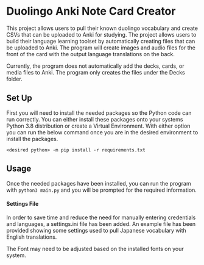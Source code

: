 # Duolingo Anki Note Card Creator

This project allows users to pull their known duolingo vocabulary and create CSVs that can be uploaded to Anki for 
studying. The project allows users to build their language learning toolset by automatically creating files that can 
be uploaded to Anki. The program will create images and audio files for the front of the card with the output language
translations on the back. 

Currently, the program does not automatically add the decks, cards, or media files to Anki. The program only creates 
the files under the Decks folder.

## Set Up

First you will need to install the needed packages so the Python code can run correctly. You can either install 
these packages onto your systems Python 3.8 distribution or create a Virtual Environment. With either option you can 
run the below command once you are in the desired environment to install the packages.

`<desired python> -m pip install -r requirements.txt`

## Usage

Once the needed packages have been installed, you can run the program with `python3 main.py` and you will be 
prompted for the required information.

#### Settings File

In order to save time and reduce the need for manually entering credentials and languages, a settings.ini file has 
been added. An example file has been provided showing some settings used to pull Japanese vocabulary with English 
translations.

The Font may need to be adjusted based on the installed fonts on your system.